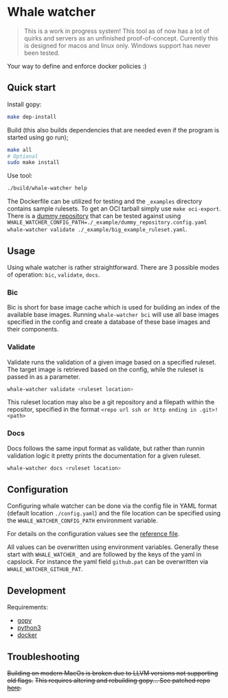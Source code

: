 # Whale watcher

> This is a work in progress system! This tool as of now has a lot of quirks and servers as an unfinished proof-of-concept. Currently this is designed for macos and linux only. Windows support has never been tested.

Your way to define and enforce docker policies :) 

## Quick start

Install gopy:

```sh
make dep-install
```

Build (this also builds dependencies that are needed even if the program is started using go run);

```sh
make all
# Optional
sudo make install
```

Use tool: 
```sh
./build/whale-watcher help
```

The Dockerfile can be utilized for testing and the `_examples` directory contains sample rulesets.
To get an OCI tarball simply use `make oci-export`.
There is a [dummy repository](https://github.com/coffeemakingtoaster/whale-watcher-dummy-target) that can be tested against using ` WHALE_WATCHER_CONFIG_PATH=./_example/dummy_repository.config.yaml whale-watcher validate ./_example/big_example_ruleset.yaml`.

## Usage

Using whale watcher is rather straightforward. There are 3 possible modes of operation: `bic`, `validate`, `docs`.

### Bic

Bic is short for base image cache which is used for building an index of the available base images.
Running `whale-watcher bci` will use all base images specified in the config and create a database of these base images and their components.

### Validate

Validate runs the validation of a given image based on a specified ruleset. The target image is retrieved based on the config, while the ruleset is passed in as a parameter.
```sh
whale-watcher validate <ruleset location>
```

This ruleset location may also be a git repository and a filepath within the repositor, specified in the format `<repo url ssh or http ending in .git>!<path>`

### Docs

Docs follows the same input format as validate, but rather than runnin validation logic it pretty prints the documentation for a given ruleset.

```sh
whale-watcher docs <ruleset location>
```

## Configuration

Configuring whale watcher can be done via the config file in YAML format (default location `./config.yaml`) and the file location can be specified using the `WHALE_WATCHER_CONFIG_PATH` environment variable.

For details on the configuration values see the [reference file](./reference.config.yaml).

All values can be overwritten using environment variables.
Generally these start with `WHALE_WATCHER_` and are followed by the keys of the yaml in capslock.
For instance the yaml field `github.pat` can be overwritten via `WHALE_WATCHER_GITHUB_PAT`.

## Development

Requirements:

- [gopy](https://github.com/go-python/gopy/tree/master)
- [python3](https://www.python.org)
- [docker](https://docker.com)

## Troubleshooting

~~Building on modern MacOs  is broken due to LLVM versions not supporting old flags.~~
~~This requires altering and rebuilding gopy... See patched repo [here](https://github.com/coffeemakingtoaster/gopy).~~
